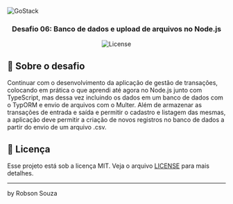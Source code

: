 <img alt="GoStack" src="https://storage.googleapis.com/golden-wind/bootcamp-gostack/header-desafios.png" />

<h3 align="center">
  Desafio 06: Banco de dados e upload de arquivos no Node.js
</h3>



<p align="center">
  <img alt="License" src="https://img.shields.io/badge/license-MIT-%2304D361">
</p>

## :rocket: Sobre o desafio

Continuar com o desenvolvimento da aplicação de gestão de transações, colocando em prática o que aprendi até agora no Node.js junto com TypeScript, mas dessa vez incluindo os dados em um banco de dados com o TypORM e envio de arquivos com o Multer.
Além de armazenar as transações de entrada e saída e permitir o cadastro e listagem das mesmas, a aplicação deve permitir a criação de novos registros no banco de dados a partir do envio de um arquivo .csv.

## :memo: Licença

Esse projeto está sob a licença MIT. Veja o arquivo [LICENSE](LICENSE) para mais detalhes.

---

by Robson Souza
